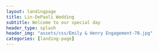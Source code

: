 ```yaml
---
layout: landingpage
title: Lin-DePaoli Wedding
subtitle: Welcome to our special day
header_type: splash
header_img: "assets/css/Emily & Henry Engagement-70.jpg"
categories: [landing-page]
---
```


